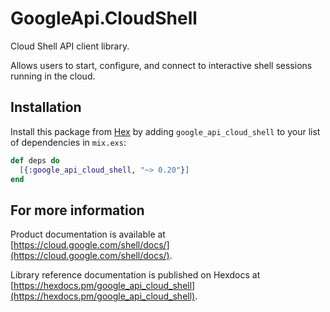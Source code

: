 # GoogleApi.CloudShell

Cloud Shell API client library.

Allows users to start, configure, and connect to interactive shell sessions running in the cloud. 

## Installation

Install this package from [Hex](https://hex.pm) by adding
`google_api_cloud_shell` to your list of dependencies in `mix.exs`:

```elixir
def deps do
  [{:google_api_cloud_shell, "~> 0.20"}]
end
```

## For more information

Product documentation is available at [https://cloud.google.com/shell/docs/](https://cloud.google.com/shell/docs/).

Library reference documentation is published on Hexdocs at
[https://hexdocs.pm/google_api_cloud_shell](https://hexdocs.pm/google_api_cloud_shell).
